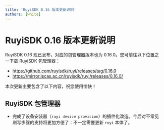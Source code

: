```yaml
---
title: 'RuyiSDK 0.16 版本更新说明'
authors: [white]
---
```


# RuyiSDK 0.16 版本更新说明

RuyiSDK 0.16 现已发布，对应的包管理器版本也为 0.16.0。您可前往以下位置之一下载 RuyiSDK 包管理器：

+ https://github.com/ruyisdk/ruyi/releases/tag/0.16.0
+ https://mirror.iscas.ac.cn/ruyisdk/ruyi/releases/0.16.0/

本次更新主要包含了以下内容，祝您使用愉快！

## RuyiSDK 包管理器

+ 完成了设备安装器（`ruyi device provision`）的插件化改造。今后对不常见刷写步骤的支持将更加方便了：不一定需要更新 `ruyi` 本体了。
